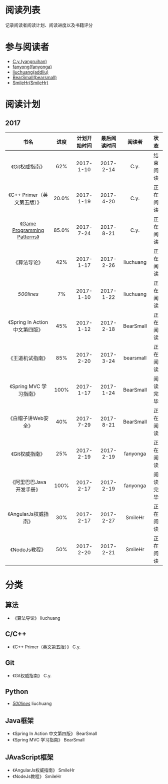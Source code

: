 # 阅读列表
记录阅读者阅读计划、阅读进度以及书籍评分

# 参与阅读者
- [C.y.(yangruihan)](https://github.com/yangruihan)
- [fanyong(fanyonga)](https://github.com/fanyonga)
- [liuchuang(addliu)](https://github.com/addliu)
- [BearSmall(bearsmall)](https://github.com/bearsmall)
- [SmileHr(SmileHr)](https://github.com/SmileHr)

# 阅读计划
## 2017
|            书名            |  进度   |  计划开始时间   |  最后阅读时间   |    阅读者    |  状态  |
| :----------------------: | :---: | :-------: | :-------: | :-------: | :--: |
|        《Git权威指南》         |  62%  | 2017-1-10 | 2017-2-14 |   C.y.    | 结束阅读 |
|   《C++ Primer（英文第五版）》    | 20.0% | 2017-1-19 | 2017-4-20 |   C.y.    | 正在阅读 |
|[《Game Programming Patterns》](http://gpp.tkchu.me/)| 85.0%| 2017-7-24 | 2017-8-21 | C.y. | 正在阅读 |
|          《算法导论》          |  42%  | 2017-1-17 | 2017-2-26 | liuchuang | 正在阅读 |
|        _500lines_        |  7%   | 2017-1-10 | 2017-1-22 | liuchuang | 正在阅读 |
| 《Spring In Action 中文第四版》 |  45%  | 2017-1-12 | 2017-2-18 | BearSmall | 正在阅读 |
|       《王道机试指南》       |    85%  |  2017-2-20  | 2017-3-24 | bearsmall | 正在阅读 |
|    《Spring MVC 学习指南》     | 100%  | 2017-1-17 | 2017-1-24 | BearSmall | 阅读完毕 |
|    《白帽子讲Web安全》     | 40%  | 2017-7-29 | 2017-8-21 | BearSmall | 正在阅读 |
|        《Git权威指南》         |  25%  | 2017-2-19 | 2017-2-19 | fanyonga  | 正在阅读 |
|      《阿里巴巴Java开发手册》      | 100%  | 2017-2-17 | 2017-2-19 | fanyonga  | 阅读完毕 |
|     《AngularJs权威指南》      |  30%   | 2017-2-17 | 2017-2-27 |  SmileHr  | 正在阅读 |
|          《NodeJs教程》        |  50%   | 2017-2-20 | 2017-2-21 |  SmileHr  | 正在阅读 |

# 分类
## 算法
- 《算法导论》 liuchuang

## C/C++
- 《C++ Primer（英文第五版）》 C.y.

## Git
- 《Git权威指南》 C.y.

## Python
- [_500lines_][500lines] liuchuang

## Java框架
- 《Spring In Action 中文第四版》 BearSmall
- 《Spring MVC 学习指南》 BearSmall

[500lines]:https://github.com/aosabook/500lines

## JAvaScript框架
- 《AngularJs权威指南》 SmileHr
- 《NodeJs教程》 SmileHr
